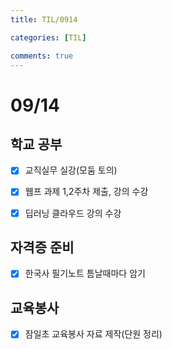 ```yaml
---
title: TIL/0914

categories: [TIL]

comments: true
---
```


# 09/14

## 학교 공부

- [x] 교직실무 실강(모둠 토의)

- [x] 웹프 과제 1,2주차 제출, 강의 수강

- [x] 딥러닝 클라우드 강의 수강


## 자격증 준비

- [x] 한국사 필기노트 틈날때마다 암기

## 교육봉사

- [x] 잠일초 교육봉사 자료 제작(단원 정리)